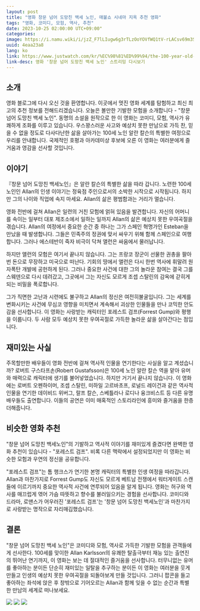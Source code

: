 ```yaml
---
layout: post
title: "영화 창문 넘어 도망친 백세 노인, 매불쇼 시네마 지옥 추천 영화"
tags: "영화, 코미디, 모험, 역사, 추천"
date: 2023-10-25 02:00:00 UTC+09:00"
categories: 
image: https://i.namu.wiki/i/jzZ_F7lLIugw6g3rTLzOoYOVfWQ1tV-rLACsv69m3SZZmm_Oz2v2kG0RDvonNap1df9Qm3xt9V5E42r8MEgROw.webp
uuid: 4eaa23a8
lang: ko
link: https://www.justwatch.com/kr/%EC%98%81%ED%99%94/the-100-year-old-man-who-climbed-out-the-window-and-disappeared
link-desc: 영화 '창문 넘어 도망친 백세 노인' 스트리밍 다시보기
---
```


## 소개
영화 블로그에 다시 오신 것을 환영합니다. 이곳에서 멋진 영화 세계를 탐험하고 최신 최고의 추천 정보를 전해드리겠습니다. 오늘은 볼만한 기발한 모험을 소개합니다 - "창문 넘어 도망친 백세 노인". 동명의 소설을 원작으로 한 이 영화는 코미디, 모험, 역사가 유쾌하게 조화를 이루고 있습니다. 우스꽝스러운 사고와 예상치 못한 만남으로 가득 찬, 믿을 수 없을 정도로 다사다난한 삶을 살아가는 100세 노인 알란 칼슨의 특별한 여정으로 우리를 안내합니다. 국제적인 호평과 아카데미상 후보에 오른 이 영화는 여러분에게 즐거움과 영감을 선사할 것입니다.


## 이야기
『창문 넘어 도망친 백세노인』은 알란 칼슨의 특별한 삶을 따라 갑니다. 노련한 100세 노인인 Allan의 인생 이야기는 정육점 주인으로서의 소박한 시작으로 시작됩니다. 하지만 그의 나이와 직업에 속지 마세요. Allan의 삶은 평범함과는 거리가 멀습니다.

영화 전반에 걸쳐 Allan은 일련의 거친 모험에 얽혀 있음을 발견합니다. 자신의 어머니를 속이는 일부터 대포 제조소에서 일하는 일까지 Allan의 삶은 예상치 못한 우여곡절을 겪습니다. Allan의 여정에서 중요한 순간 ​​중 하나는 그가 스페인 혁명가인 Esteban을 만났을 때 발생합니다. 그들은 민족주의 정권에 맞서 싸우기 위해 함께 스페인으로 여행합니다. 그러나 에스테반이 죽자 비극이 닥쳐 앨런은 싸움에서 물러납니다.

하지만 앨런의 모험은 여기서 끝나지 않습니다. 그는 프랑코 장군이 선물한 권총을 팔아 번 돈으로 무장하고 미국으로 떠난다. 기회의 땅에서 앨런은 다시 한번 역사에 휘말려 원자폭탄 개발에 공헌하게 된다. 그러나 중요한 사건에 대한 그의 놀라운 참여는 결국 그를 스웨덴으로 다시 데려갔고, 그곳에서 그는 자신도 모르게 조셉 스탈린의 감옥에 갇히게 되는 비밀을 폭로합니다.

그가 직면한 고난과 시련에도 불구하고 Allan의 정신은 여전히 ​​불굴입니다. 그는 세계를 변화시키는 사건에 무심코 영향을 미치면서 계속해서 괴상한 인물들을 만나 코믹한 안도감을 선사합니다. 이 영화는 사랑받는 캐릭터인 포레스트 검프(Forrest Gump)와 평행을 이룹니다. 두 사람 모두 예상치 못한 우여곡절로 가득한 놀라운 삶을 살아간다는 점입니다.


## 재미있는 사실
주목할만한 배우들이 영화 전반에 걸쳐 역사적 인물을 연기한다는 사실을 알고 계셨습니까? 로버트 구스타프손(Robert Gustafsson)은 100세 노인 알란 칼슨 역을 맡아 유머와 매력으로 캐릭터에 생기를 불어넣었습니다. 하지만 거기서 끝나지 않습니다. 이 영화에는 로버트 오펜하이머, 조셉 스탈린, 미하일 고르바초프, 로널드 레이건과 같은 역사적 인물을 연기한 데이비드 위버그, 랄프 칼슨, 스베틀라나 로디나 융크비스트 등 다른 유명 배우들도 출연합니다. 이들의 공연은 이미 매혹적인 스토리라인에 흥미와 즐거움을 한층 더해줍니다.


## 비슷한 영화 추천
"창문 넘어 도망친 백세노인"의 기발하고 역사적 이야기를 재미있게 즐겼다면 완벽한 영화 추천이 있습니다 - "포레스트 검프". 비록 다른 맥락에서 설정되었지만 이 영화는 비슷한 모험과 우연의 정신을 공유합니다.

"포레스트 검프"는 톰 행크스가 연기한 본명 캐릭터의 특별한 인생 여정을 따라갑니다. Allan과 마찬가지로 Forrest Gump도 자신도 모르게 베트남 전쟁에서 워터게이트 스캔들에 이르기까지 중요한 역사적 사건에 연루되어 있음을 알게 됩니다. 영화는 허구와 역사를 매끄럽게 엮어 가슴 따뜻하고 향수를 불러일으키는 경험을 선사합니다. 코미디와 드라마, 로맨스가 어우러진 '포레스트 검프'는 '창문 넘어 도망친 백세노인'과 마찬가지로 사랑받는 명작으로 자리매김했습니다.


## 결론
"창문 넘어 도망친 백세 노인"은 코미디와 모험, 역사로 가득한 기발한 모험을 관객들에게 선사한다. 100세를 맞이한 Allan Karlsson의 유쾌한 탈출극부터 재능 있는 출연진의 뛰어난 연기까지, 이 영화는 보는 데 절대적인 즐거움을 선사합니다. 터무니없는 유머를 좋아하는 분이든 단순히 재미있는 일탈을 추구하는 분이든 이 영화는 여러분을 웃게 만들고 인생의 예상치 못한 우여곡절을 되돌아보게 만들 것입니다. 그러니 팝콘을 들고 좋아하는 좌석에 앉은 후 창밖으로 기어오르는 Allan과 함께 잊을 수 없는 순간과 특별한 만남의 세계로 떠나보세요.


![](https://t1.daumcdn.net/cfile/tistory/254F043953B6DD0A26)
![](https://cdn.ikoreadaily.co.kr/news/photo/201511/214006_109877_2034.jpg)
![](https://www.readersnews.com/news/photo/202104/103017_70550_1555.jpg)